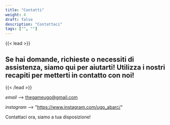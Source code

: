 ```yaml
---
title: "Contatti"
weight: 4
draft: false
description: "Contattaci"
tags: ["", ""]
---
```


{{< lead >}}
## Se hai domande, richieste o necessiti di assistenza, siamo qui per aiutarti! Utilizza i nostri recapiti per metterti in contatto con noi!
{{< /lead >}}

*email* --> thegameugo@gmail.com

*instagram* --> "https://www.instagram.com/ugo_abarc/"

Contattaci ora, siamo a tua disposizione!
